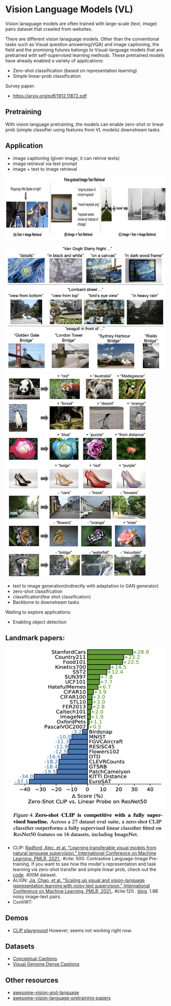 
# Vision Language Models (VL)
Vision lanaguage models are often trained with large-scale (text, image) pairs dataset that crawled from websites.

There are different vision lanaguage models. Other than the  conventional  tasks such as Visual question answering(VQA) and image captioning, the field and the promising futures belongs to Visual-language models that are pretrained with self-supervised learning methods. These pretrained models have already enabled a variety of applications:
* Zero-shot classification (based on representation learning)
* Simple linear-prob classification

Survey paper:
* https://arxiv.org/pdf/1912.11872.pdf

## Pretraining
With vision language pretraining, the models can enable zero-shot or linear prob (simple classifier using features from VL models) downstream tasks.

## Application
* image captioning (given image, it can retrive texts)
* image retrieval via text prompt
* image + text to image retrieval
<center><img src="../images/vlm_retrieval_application.png" alt="vlm_retrieval_application" width="700" height="200" class="center"/> </center>

![align_finegrained_text_queries](../images/align_finegrained_text_queries.png)
![image_text_queries_arthemtic](../images/image_text_queries_arthemtic.png)

* text to image generation(indirectly with adaptation to GAN generator)
* zero-shot classification
* classification(few shot classification)
* Backbone to downstream tasks

Waiting to explore applications:
* Enabling object detection
## Landmark papers:

<center><img src="../images/CLIP_vs_linear_prob_resnet.png" alt="neural_rendering_1" width="600" height="600" class="center"/> </center>

* CLIP: [Radford, Alec, et al. "Learning transferable visual models from natural language supervision." International Conference on Machine Learning. PMLR, 2021.](http://proceedings.mlr.press/v139/radford21a/radford21a.pdf). #cite: 500. Contrastive Language-Image Pre-training. If you want to see how the model's representation and task learning via zero-shot transfer and simple linear prob, check out the [code](https://github.com/openai/CLIP). 400M dataset.
* ALIGN: [Jia, Chao, et al. "Scaling up visual and vision-language representation learning with noisy text supervision." International Conference on Machine Learning. PMLR, 2021.](http://proceedings.mlr.press/v139/jia21b.html). #cite:120 . [blog](https://ai.googleblog.com/2021/05/align-scaling-up-visual-and-vision.html). 1.8B noisy image-text pairs.
* ConVIRT: []()

## Demos
* [CLIP playground](https://gpt3demo.com/apps/clip-playground) However, seems not working right now.

## Datasets
* [Conceptual Captions](https://ai.google.com/research/ConceptualCaptions/)
* [Visual Genome Dense Captions](https://visualgenome.org/)
## Other resources
* [awesome-vision-and-language](https://github.com/sangminwoo/awesome-vision-and-language)
* [awesome-vision-language-pretraining-papers](https://github.com/yuewang-cuhk/awesome-vision-language-pretraining-papers)